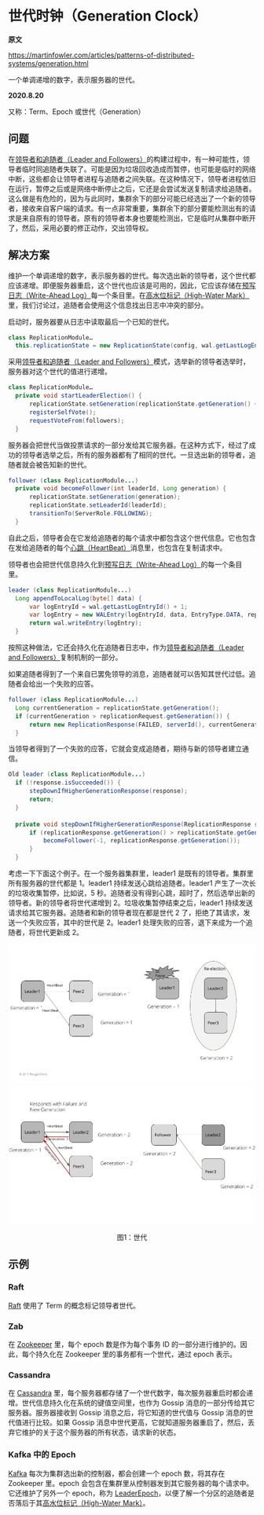 # 世代时钟（Generation Clock）

**原文**

https://martinfowler.com/articles/patterns-of-distributed-systems/generation.html

一个单调递增的数字，表示服务器的世代。

**2020.8.20**

又称：Term、Epoch 或世代（Generation）

## 问题

在[领导者和追随者（Leader and Followers）](https://martinfowler.com/articles/patterns-of-distributed-systems/leader-follower.html)的构建过程中，有一种可能性，领导者临时同追随者失联了。可能是因为垃圾回收造成而暂停，也可能是临时的网络中断，这些都会让领导者进程与追随者之间失联。在这种情况下，领导者进程依旧在运行，暂停之后或是网络中断停止之后，它还是会尝试发送复制请求给追随者。这么做是有危险的，因为与此同时，集群余下的部分可能已经选出了一个新的领导者，接收来自客户端的请求。有一点非常重要，集群余下的部分要能检测出有的请求是来自原有的领导者。原有的领导者本身也要能检测出，它是临时从集群中断开了，然后，采用必要的修正动作，交出领导权。

## 解决方案

维护一个单调递增的数字，表示服务器的世代。每次选出新的领导者，这个世代都应该递增。即便服务器重启，这个世代也应该是可用的，因此，它应该存储在[预写日志（Write-Ahead Log）](https://martinfowler.com/articles/patterns-of-distributed-systems/wal.html)每一个条目里。在[高水位标记（High-Water Mark）](https://martinfowler.com/articles/patterns-of-distributed-systems/high-watermark.html)里，我们讨论过，追随者会使用这个信息找出日志中冲突的部分。

启动时，服务器要从日志中读取最后一个已知的世代。

```java
class ReplicationModule…
  this.replicationState = new ReplicationState(config, wal.getLastLogEntryGeneration());
```

采用[领导者和追随者（Leader and Followers）](https://martinfowler.com/articles/patterns-of-distributed-systems/leader-follower.html)模式，选举新的领导者选举时，服务器对这个世代的值进行递增。

```java
class ReplicationModule…
  private void startLeaderElection() {
      replicationState.setGeneration(replicationState.getGeneration() + 1);
      registerSelfVote();
      requestVoteFrom(followers);
  }
```

服务器会把世代当做投票请求的一部分发给其它服务器。在这种方式下，经过了成功的领导者选举之后，所有的服务器都有了相同的世代。一旦选出新的领导者，追随者就会被告知新的世代。

```java
follower (class ReplicationModule...)
  private void becomeFollower(int leaderId, Long generation) {
      replicationState.setGeneration(generation);
      replicationState.setLeaderId(leaderId);
      transitionTo(ServerRole.FOLLOWING);
  }
```

自此之后，领导者会在它发给追随者的每个请求中都包含这个世代信息。它也包含在发给追随者的每个[心跳（HeartBeat）](heartbeat.md)消息里，也包含在复制请求中。

领导者也会把世代信息持久化到[预写日志（Write-Ahead Log）](https://martinfowler.com/articles/patterns-of-distributed-systems/wal.html)的每一个条目里。

```java
leader (class ReplicationModule...)
  Long appendToLocalLog(byte[] data) {
      var logEntryId = wal.getLastLogEntryId() + 1;
      var logEntry = new WALEntry(logEntryId, data, EntryType.DATA, replicationState.getGeneration());
      return wal.writeEntry(logEntry);
  }
```

按照这种做法，它还会持久化在追随者日志中，作为[领导者和追随者（Leader and Followers）](https://martinfowler.com/articles/patterns-of-distributed-systems/leader-follower.html)复制机制的一部分。

如果追随者得到了一个来自已罢免领导的消息，追随者就可以告知其世代过低。追随者会给出一个失败的应答。

```java
follower (class ReplicationModule...)
  Long currentGeneration = replicationState.getGeneration();
  if (currentGeneration > replicationRequest.getGeneration()) {
      return new ReplicationResponse(FAILED, serverId(), currentGeneration, wal.getLastLogEntryId());
  }
```

当领导者得到了一个失败的应答，它就会变成追随者，期待与新的领导者建立通信。

```java
Old leader (class ReplicationModule...)
  if (!response.isSucceeded()) {
      stepDownIfHigherGenerationResponse(response);
      return;
  }

  private void stepDownIfHigherGenerationResponse(ReplicationResponse replicationResponse) {
      if (replicationResponse.getGeneration() > replicationState.getGeneration()) {
          becomeFollower(-1, replicationResponse.getGeneration());
      }
  }
```

考虑一下下面这个例子。在一个服务器集群里，leader1 是既有的领导者。集群里所有服务器的世代都是 1。leader1 持续发送心跳给追随者。leader1 产生了一次长的垃圾收集暂停，比如说，5 秒。追随者没有得到心跳，超时了，然后选举出新的领导者。新的领导者将世代递增到 2。垃圾收集暂停结束之后，leader1 持续发送请求给其它服务器。追随者和新的领导者现在都是世代 2 了，拒绝了其请求，发送一个失败应答，其中的世代是 2。leader1 处理失败的应答，退下来成为一个追随者，将世代更新成 2。

![世代时钟1](../image/generation1.png)
![世代时钟2](../image/generation2.png)
<center>图1：世代</center>

## 示例

### Raft

[Raft](https://raft.github.io/) 使用了 Term 的概念标记领导者世代。

### Zab

在 [Zookeeper](https://zookeeper.apache.org/doc/r3.4.13/zookeeperInternals.html#sc_atomicBroadcast) 里，每个 epoch 数是作为每个事务 ID 的一部分进行维护的。因此，每个持久化在 Zookeeper 里的事务都有一个世代，通过 epoch 表示。

### Cassandra

在 [Cassandra](http://cassandra.apache.org/) 里，每个服务器都存储了一个世代数字，每次服务器重启时都会递增。世代信息持久化在系统的键值空间里，也作为 Gossip 消息的一部分传给其它服务器。服务器接收到 Gossip 消息之后，将它知道的世代值与 Gossip 消息的世代值进行比较。如果 Gossip 消息中世代更高，它就知道服务器重启了，然后，丢弃它维护的关于这个服务器的所有状态，请求新的状态。

### Kafka 中的 Epoch

[Kafka](https://kafka.apache.org/) 每次为集群选出新的控制器，都会创建一个 epoch 数，将其存在 Zookeeper 里。epoch 会包含在集群里从控制器发到其它服务器的每个请求中。它还维护了另外一个 epoch，称为 [LeaderEpoch](https://cwiki.apache.org/confluence/display/KAFKA/KIP-101+-+Alter+Replication+Protocol+to+use+Leader+Epoch+rather+than+High+Watermark+for+Truncation)，以便了解一个分区的追随者是否落后于其[高水位标记（High-Water Mark）](https://martinfowler.com/articles/patterns-of-distributed-systems/high-watermark.html)。
